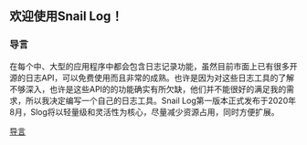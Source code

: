 ## 欢迎使用Snail Log！

### 导言

在每个中、大型的应用程序中都会包含日志记录功能，虽然目前市面上已有很多开源的日志API，可以免费使用而且非常的成熟。也许是因为对这些日志工具的了解不够深入，也许是这些API的的功能确实有所欠缺，他们并不能很好的满足我的需求，所以我决定编写一个自己的日志工具。Snail Log第一版本正式发布于2020年8月，Slog将以轻量级和灵活性为核心，尽量减少资源占用，同时方便扩展。

[导言](Introduction.md)